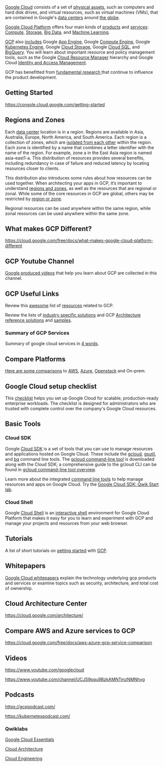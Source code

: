 [Google Cloud](  https://www.youtube.com/watch?v=4D3X6Xl5c_Y ) consists of a set of [physical assets]( https://www.google.com/about/datacenters/  ), such as computers and hard disk drives, and virtual resources, such as virtual machines (VMs), that are contained in Google's [data centers](  https://blog.google/inside-google/infrastructure/how-data-center-security-works/ ) around [the globe](  https://cloud.withgoogle.com/infrastructure  ).

[Google Cloud Platform](https://cloud.google.com/) offers four main kinds of [products](https://cloud.google.com/products) and [services](  https://gcp.solutions/ ): [Compute](Compute), [Storage](Storage), [Big Data](Big-Data), and [Machine Learning](Machine-Learning). 


[GCP](https://www.youtube.com/watch?v=vmOMataJZWw) also [includes](  https://www.youtube.com/channel/UCJS9pqu9BzkAMNTmzNMNhvg/playlists  ) Google [App Engine](App-Engine), Google [Compute Engine](Compute), Google [Kubernetes Engine](GKE), Google [Cloud Storage](Storage), Google [Cloud SQL]( https://cloud.google.com/sql  ), and [BigQuery](BigQuery). You will learn about important resource and policy management tools, such as the Google [Cloud Resource Manager](  https://cloud.google.com/resource-manager ) hierarchy and Google Cloud [Identity and Access Management](  IAM). 

GCP has benefitted from [fundamental research ](https://research.google/) that continue to influence the  product development.

## Getting Started

https://console.cloud.google.com/getting-started


## Regions and Zones



Each [data center](https://www.youtube.com/watch?v=XZmGGAbHqa0) location is in a region. Regions are available in Asia, Australia, Europe, North America, and South America. Each region is a collection of zones, which are [isolated from each other](https://cloud.google.com/architecture/scalable-and-resilient-apps) within the region. Each zone is identified by a name that combines a letter identifier with the name of the region. For example, zone a in the East Asia region is named asia-east1-a. This distribution of resources provides several benefits, including redundancy in case of failure and reduced latency by locating resources closer to clients. 


This distribution also introduces some rules about how resources can be used together. When architecting your apps in GCP, it’s important to understand [regions and zones](https://cloud.google.com/compute/docs/regions-zones/global-regional-zonal-resources), as well as the resources that are regional or zonal. While some of the core resources in GCP are global, others may be restricted by [region or zone](https://cloud.google.com/compute/docs/regions-zones/global-regional-zonal-resources). 



Regional resources can be used anywhere within the same region, while zonal resources can be used anywhere within the same zone. 

## What makes GCP Different?

https://cloud.google.com/free/docs/what-makes-google-cloud-platform-different


## GCP Youtube Channel

[Google produced videos](https://www.youtube.com/googlecloudplatform/) that help you learn about GCP are collected in this channel.


## GCP Useful Links


Review this [awesome](https://github.com/GoogleCloudPlatform/awesome-google-cloud) list of [ resources](GCP-Learning-Links) related to GCP.

Review the lists of [industry specific solutions](https://cloud.google.com/solutions) and GCP [Architecture reference solutions](https://gcp.solutions/) and  [samples](https://cloud.google.com/docs/samples).


### Summary of GCP Services

Summary of google cloud services in [4 words](https://github.com/gregsramblings/google-cloud-4-words).




## Compare Platforms

[Here are some comparisons](https://cloud.google.com/docs/compare) to [AWS](AWS), [Azure](https://azure.microsoft.com/), [Openstack](https://www.openstack.org/) and On-prem.



## Google Cloud setup checklist

This [checklist](https://cloud.google.com/docs/enterprise/onboarding-checklist) helps you set up Google Cloud for scalable, production-ready enterprise workloads. The checklist is designed for administrators who are trusted with complete control over the company's Google Cloud resources.



## Basic Tools


### Cloud SDK

Google [Cloud SDK](https://cloud.google.com/sdk/docs) is a set of tools that you can use to manage resources and applications hosted on Google Cloud. These include the [gcloud](https://cloud.google.com/sdk/gcloud/reference), [gsutil](https://cloud.google.com/storage/docs/gsutil), and [bq](https://cloud.google.com/bigquery/bq-command-line-tool) command line tools. The [gcloud command-line tool](https://dominicusin.github.io/2019/07/25/gcloud-cheat-sheet.html) is downloaded along with the Cloud SDK; a comprehensive guide to the gcloud CLI can be found in [gcloud command-line tool overview](https://cloud.google.com/sdk/gcloud).


Learn more about the integrated [command line tools](https://www.youtube.com/watch?v=69MdTXgA6Ws) to help manage resources and apps on Google Cloud. Try the [Google Cloud SDK: Qwik Start lab](http://bit.ly/2vm0rKN).




### Cloud Shell

Google [Cloud Shell](https://cloud.google.com/shell/docs) is an [interactive shell](   https://www.youtube.com/watch?v=d7bXH_2X760 ) environment for Google Cloud Platform that makes it easy for you to learn and experiment with GCP and manage your projects and resources from your web browser.


## Tutorials

A list of short tutorials on [getting started](https://cloud.google.com/gcp/getting-started) with [GCP](  https://cloud.google.com/docs/tutorials ).


## Whitepapers

[Google Cloud whitepapers](https://cloud.google.com/whitepapers/) explain the technology underlying gcp products and services or examine topics such as security, architecture, and total cost of ownership. 

## Cloud Architecture Center

https://cloud.google.com/architecture/

## Compare AWS and Azure services to GCP

https://cloud.google.com/free/docs/aws-azure-gcp-service-comparison


## Videos

https://www.youtube.com/googlecloud

https://www.youtube.com/channel/UCJS9pqu9BzkAMNTmzNMNhvg

## Podcasts

https://gcppodcast.com/

https://kubernetespodcast.com/

### Qwiklabs


[Google Cloud Essentials](https://www.qwiklabs.com/quests/23?catalog_rank=%7B%22rank%22%3A6%2C%22num_filters%22%3A1%2C%22has_search%22%3Atrue%7D&search_id=7467715)

[Cloud Architecture](https://www.qwiklabs.com/quests/24?catalog_rank=%7B%22rank%22%3A10%2C%22num_filters%22%3A1%2C%22has_search%22%3Atrue%7D&search_id=7467715)

[Cloud Engineering](https://www.qwiklabs.com/quests/66?catalog_rank=%7B%22rank%22%3A9%2C%22num_filters%22%3A0%2C%22has_search%22%3Atrue%7D&search_id=7468028)





